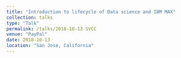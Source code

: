 ```yaml
---
title: "Introduction to lifecycle of Data science and IBM MAX"
collection: talks
type: "Talk"
permalink: /talks/2018-10-13-SVCC
venue: "PayPal"
date: 2018-10-13
location: "San Jose, California"
---
```



